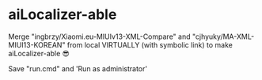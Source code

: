 # aiLocalizer-able

Merge "ingbrzy/Xiaomi.eu-MIUIv13-XML-Compare" and "cjhyuky/MA-XML-MIUI13-KOREAN" from local VIRTUALLY (with symbolic link) to make aiLocalizer-able 😎

Save "run.cmd" and 'Run as administrator'

